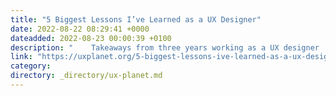 ```yaml
---
title: "5 Biggest Lessons I’ve Learned as a UX Designer"
date: 2022-08-22 08:29:41 +0000
dateadded: 2022-08-23 00:00:39 +0100
description: "    Takeaways from three years working as a UX designer  Continue reading on UX Planet »  "
link: "https://uxplanet.org/5-biggest-lessons-ive-learned-as-a-ux-designer-63303968904e?source=rss----819cc2aaeee0---4"
category:
directory: _directory/ux-planet.md
---
```


